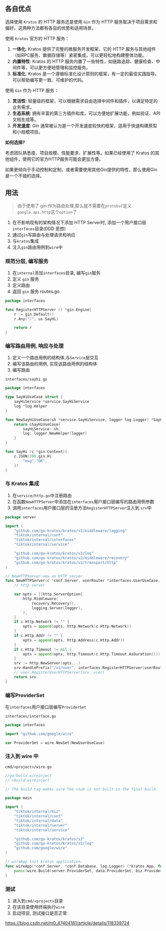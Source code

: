 ## 各自优点
选择使用 `Kratos` 的 HTTP 服务还是使用 `Gin` 作为 HTTP 服务取决于项目需求和偏好。这两种方法都有各自的优势和适用场景。

使用 `Kratos` 官方的 HTTP 服务：

1. **一体化**: Kratos 提供了完整的微服务开发框架，它的 HTTP 服务与其他组件（如RPC服务、数据存储等）紧密集成，可以更轻松地构建整体功能。
2. **内置特性**: Kratos 的 HTTP 服务内置了一些特性，如链路追踪、健康检查、中间件等，可以更方便地管理和监控服务。
3. **标准化**: Kratos 是一个遵循标准化设计原则的框架，有一定的最佳实践指导，可以帮助编写更一致、可维护的代码。

使用 `Gin` 作为 HTTP 服务：

1. **灵活性**: 轻量级的框架，可以根据需求自由选择中间件和插件，以满足特定的业务需求。
2. **生态系统**: 拥有丰富的第三方插件和库，可以方便地扩展功能，例如验证、API文档生成等。
3. **开发速度**: Gin 通常被认为是一个开发速度较快的框架，适用于快速构建原型和小规模项目。

**如何选择?** 

考虑团队熟悉度、项目规模、性能要求、扩展性等。如果已经使用了 Kratos 的其他组件，使用它的官方HTTP服务可能会更加方便。

如果更倾向于手动控制和定制，或者需要使用其他Gin提供的特性，那么使用Gin是一个不错的选择。
## 用法

> 由于使用了 gin 作为路由处理,那么就不需要在`protobuf`定义`google.api.http`这个`option`了

1. 在不影响现有的架构情况下添加 HTTP Server时, 添加一个用户接口层`interfaces`目录(DDD 思想)
2. 通过`gin`写路由与处理请求和响应
3. 与`kratos`集成
4. 注入`gin`路由用例到`wire`中

### 规范分层, 编写服务
1. 在`internal`添加`interfaces`目录, 编写`gin`服务
2. 定义 `gin` 服务
3. 定义路由
4. 返回 `gin` 服务
routes.go
```go
package interfaces

func RegisterHTTPServer () *gin.Engine{
	r := gin.Default()
	r.Any("/", us.SayHi)

	return r
}
```

###  编写路由用例, 响应与处理

1. 定义一个路由用例的结构体,与`Service`层交互
2. 编写该路由的用例, 实现该路由用例的结构体
3. 编写路由

`interfaces/sayhi.go`
```go
package interfaces

type SayHiUseCase struct {
	sayHiService *service.SayHiService
	log *log.Helper
}

func NewSayHiUseCase(sh *service.SayHiService, logger log.Logger) *SayHiUseCase{
	return &SayHiUseCase{
		sayHiService: sh,
		log: logger.NewHelper(logger)
	}
}

func SayHi (c *gin.Context){
	c.JSON(200,gin.H{
		"msg":"OK",
	})
}
```

### 与 Kratos 集成
1. 在`service/http.go`中注册路由
2. 在函数`NewHTTPServer`中添加在`interfaces`用户接口层编写的路由用例参数
3. 调用`interfaces`用户接口层的注册方法`RegisterHTTPServer`注入到 `srv`中

```go
package server

import (
	"github.com/go-kratos/kratos/v2/middleware/logging"
	"tiktok/internal/conf"
	"tiktok/internal/interfaces"
	"tiktok/internal/service"

	"github.com/go-kratos/kratos/v2/log"
	"github.com/go-kratos/kratos/v2/middleware/recovery"
	"github.com/go-kratos/kratos/v2/transport/http"
)

// NewHTTPServer new an HTTP server.
func NewHTTPServer(c *conf.Server, userRouter *interfaces.UserUseCase, user *service.UserService, logger log.Logger) *http.Server {
	// http server

	var opts = []http.ServerOption{
		http.Middleware(
			recovery.Recovery(),
			logging.Server(logger),
		),
	}
	if c.Http.Network != "" {
		opts = append(opts, http.Network(c.Http.Network))
	}
	if c.Http.Addr != "" {
		opts = append(opts, http.Address(c.Http.Addr))
	}
	if c.Http.Timeout != nil {
		opts = append(opts, http.Timeout(c.Http.Timeout.AsDuration()))
	}
	srv := http.NewServer(opts...)
	srv.HandlePrefix("/v1/user", interfaces.RegisterHTTPServer(userRouter))
	// user.RegisterUserHTTPServer(srv, user)
	return srv
}
```

### 编写ProviderSet
在`interfaces`用户接口层编写`ProviderSet`

`interfaces/interface.go`
```go
package interfaces

import "github.com/google/wire"

var ProviderSet = wire.NewSet(NewUserUseCase)

```

### 注入到 wire 中

`cmd/<project>/wire.go`
```go
//go:build wireinject
// +build wireinject

// The build tag makes sure the stub is not built in the final build.

package main

import (
	"tiktok/internal/biz"
	"tiktok/internal/conf"
	"tiktok/internal/data"
	"tiktok/internal/server"
	"tiktok/internal/service"

	"github.com/go-kratos/kratos/v2"
	"github.com/go-kratos/kratos/v2/log"
	"github.com/google/wire"
)

// wireApp init kratos application.
func wireApp(*conf.Server, *conf.Database, log.Logger) (*kratos.App, func(), error) {
	panic(wire.Build(server.ProviderSet, data.ProviderSet, biz.ProviderSet, service.ProviderSet, interfaces.ProviderSet, newApp))
}

```
### 测试
1. 进入到`cmd/<project>`目录
2. 在该目录使用终端执行`wire`
3. 启动项目, 测试接口是否正常

https://blog.csdn.net/m0_47404181/article/details/118339724